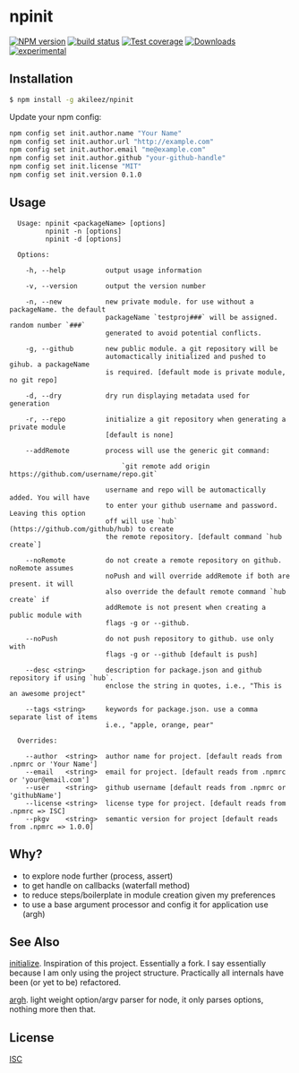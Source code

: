 # npinit
[![NPM version][npm-image]][npm-url]
[![build status][travis-image]][travis-url]
[![Test coverage][coveralls-image]][coveralls-url]
[![Downloads][downloads-image]][downloads-url]
[![experimental][stability-image]][stability-url]



## Installation
```bash
$ npm install -g akileez/npinit
```

Update your npm config:

``` bash
npm config set init.author.name "Your Name"
npm config set init.author.url "http://example.com"
npm config set init.author.email "me@example.com"
npm config set init.author.github "your-github-handle"
npm config set init.license "MIT"
npm config set init.version 0.1.0
```

## Usage
```
  Usage: npinit <packageName> [options]
         npinit -n [options]
         npinit -d [options]

  Options:

    -h, --help          output usage information

    -v, --version       output the version number

    -n, --new           new private module. for use without a packageName. the default
                        packageName `testproj###` will be assigned. random number `###`
                        generated to avoid potential conflicts.

    -g, --github        new public module. a git repository will be
                        automactically initialized and pushed to gihub. a packageName
                        is required. [default mode is private module, no git repo]

    -d, --dry           dry run displaying metadata used for generation

    -r, --repo          initialize a git repository when generating a private module
                        [default is none]

    --addRemote         process will use the generic git command:

                            `git remote add origin https://github.com/username/repo.git`

                        username and repo will be automactically added. You will have
                        to enter your github username and password. Leaving this option
                        off will use `hub` (https://github.com/github/hub) to create
                        the remote repository. [default command `hub create`]

    --noRemote          do not create a remote repository on github. noRemote assumes 
                        noPush and will override addRemote if both are present. it will 
                        also override the default remote command `hub create` if 
                        addRemote is not present when creating a public module with 
                        flags -g or --github.

    --noPush            do not push repository to github. use only with 
                        flags -g or --github [default is push]

    --desc <string>     description for package.json and github repository if using `hub`.
                        enclose the string in quotes, i.e., "This is an awesome project"

    --tags <string>     keywords for package.json. use a comma separate list of items
                        i.e., "apple, orange, pear"

  Overrides:

    --author  <string>  author name for project. [default reads from .npmrc or 'Your Name']
    --email   <string>  email for project. [default reads from .npmrc or 'your@email.com']
    --user    <string>  github username [default reads from .npmrc or 'githubName']
    --license <string>  license type for project. [default reads from .npmrc => ISC]
    --pkgv    <string>  semantic version for project [default reads from .npmrc => 1.0.0]

```

## Why?
- to explore node further (process, assert)
- to get handle on callbacks (waterfall method)
- to reduce steps/boilerplate in module creation given my preferences
- to use a base argument processor and config it for application use (argh)

## See Also
[initialize](https://www.npmjs.com/package/initialize). Inspiration of this project. Essentially a fork. I say 
essentially because I am only using the project structure. Practically all internals have been (or yet to be) refactored.

[argh](https://www.npmjs.com/package/argh). light weight option/argv parser for node, it only parses options, nothing more then that.
## License
[ISC](https://tldrlegal.com/license/-isc-license)

[npm-image]: https://img.shields.io/npm/v/npinit.svg?style=flat-square
[npm-url]: https://npmjs.org/package/npinit
[travis-image]: https://img.shields.io/travis/akileez/npinit.svg?style=flat-square
[travis-url]: https://travis-ci.org/akileez/npinit
[coveralls-image]: https://img.shields.io/coveralls/akileez/npinit.svg?style=flat-square
[coveralls-url]: https://coveralls.io/r/akileez/npinit?branch=master
[downloads-image]: http://img.shields.io/npm/dm/npinit.svg?style=flat-square
[downloads-url]: https://npmjs.org/package/npinit
[stability-image]: https://img.shields.io/badge/stability-experimental-orange.svg?style=flat-square
[stability-url]: https://github.com/akileez/npinit
